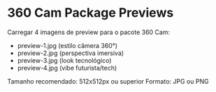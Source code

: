 # 360 Cam Package Previews

Carregar 4 imagens de preview para o pacote 360 Cam:
- preview-1.jpg (estilo câmera 360°)
- preview-2.jpg (perspectiva imersiva)
- preview-3.jpg (look tecnológico)
- preview-4.jpg (vibe futurista/tech)

Tamanho recomendado: 512x512px ou superior
Formato: JPG ou PNG
